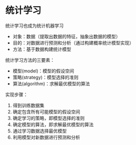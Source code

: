 # 统计学习

统计学习也成为统计机器学习

- 对象：数据（提取出数据的特征，抽象出数据的模型）
- 目的：对数据进行预测和分析（通过构建概率统计模型实现）
- 方法：基于数据构建统计模型

统计学习方法的三要素：

- 模型(model)：模型的假设空间
- 策略(strategy)：模型选择的准则
- 算法(algorithm)：求解最优模型的算法

实现步骤：

1. 得到训练数据集
2. 确定包含所有可能模型的假设空间
3. 确定学习的策略，即模型选择的准则
4. 确定模型的算法，即求解最优模型的算法
5. 通过学习数据选择最优模型
6. 利用模型对新数据进行预测和分析



